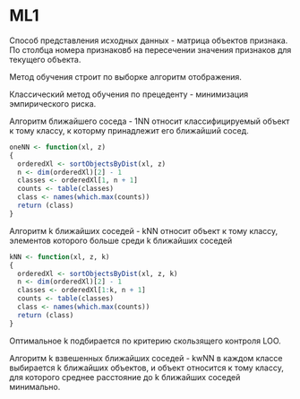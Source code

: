 # ML1
Способ представления исходных данных - матрица объектов признака. По столбца номера признаковб на пересечении значения признаков для текущего объекта.

Метод обучения строит по выборке алгоритм отображения.

Классический метод обучения по прецеденту - минимизация эмпирического риска.

Алгоритм ближайшего соседа - 1NN относит классифицируемый объект к тому классу, к которму принадлежит его ближайший сосед.
```R
oneNN <- function(xl, z)
{
  orderedXl <- sortObjectsByDist(xl, z)
  n <- dim(orderedXl)[2] - 1
  classes <- orderedXl[1, n + 1]
  counts <- table(classes)
  class <- names(which.max(counts))
  return (class)
}
```
Алгоритм k ближайших соседей - kNN относит объект к тому классу, элементов которого больше среди k ближайших соседей
```R
kNN <- function(xl, z, k)
{
  orderedXl <- sortObjectsByDist(xl, z, k)
  n <- dim(orderedXl)[2] - 1
  classes <- orderedXl[1:k, n + 1]	
  counts <- table(classes)	
  class <- names(which.max(counts))	
  return (class)	
}
```
Оптимальное k подбирается по критерию скользящего контроля LOO.

Алгоритм k взвешенных ближайших соседей - kwNN в каждом классе выбирается k ближайших объектов, и объект относится к тому классу, для которого среднее расстояние до k ближайших соседей минимально.

